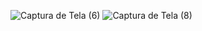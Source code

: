  ![Captura de Tela (6)](https://user-images.githubusercontent.com/86307663/192601331-d3e8bdf0-86b2-46e3-8525-bc7be6a7289d.png)
![Captura de Tela (8)](https://user-images.githubusercontent.com/86307663/192601505-68fe1de7-450f-4947-88d9-7b4a81edb00c.png)
